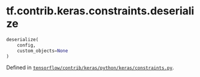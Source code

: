 <div itemscope itemtype="http://developers.google.com/ReferenceObject">
<meta itemprop="name" content="tf.contrib.keras.constraints.deserialize" />
</div>

# tf.contrib.keras.constraints.deserialize

``` python
deserialize(
    config,
    custom_objects=None
)
```



Defined in [`tensorflow/contrib/keras/python/keras/constraints.py`](https://www.tensorflow.org/code/tensorflow/contrib/keras/python/keras/constraints.py).

